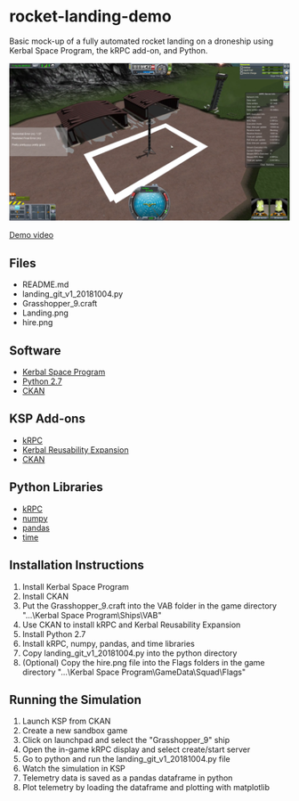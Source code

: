 # rocket-landing-demo
Basic mock-up of a fully automated rocket landing on a droneship using Kerbal Space Program, the kRPC add-on, and Python. 

![Rocket landed on a "droneship"](https://raw.githubusercontent.com/dhbesson/rocket-landing-demo/master/Landing.PNG)

[Demo video](https://www.youtube.com/watch?v=lo9iUE9d_I8)
  
## Files ######

  * README.md
  * landing_git_v1_20181004.py
  * Grasshopper_9.craft
  * Landing.png
  * hire.png
  
## Software ######

  * [Kerbal Space Program](https://www.kerbalspaceprogram.com/en/)
  * [Python 2.7](https://www.python.org/download/releases/2.7/)
  * [CKAN](https://github.com/KSP-CKAN/CKAN/releases)
  
## KSP Add-ons ######

  * [kRPC](https://krpc.github.io/krpc/)
  * [Kerbal Reusability Expansion](https://forum.kerbalspaceprogram.com/index.php?/topic/138871-145-kre-kerbal-reusability-expansion/)
  * [CKAN](https://github.com/KSP-CKAN/CKAN/releases)
  
## Python Libraries #####

  * [kRPC](https://krpc.github.io/krpc/)
  * [numpy](http://www.numpy.org/)
  * [pandas](https://pandas.pydata.org/)
  * [time](https://docs.python.org/2/library/time.html)

## Installation Instructions #####

  1. Install Kerbal Space Program
  2. Install CKAN
  3. Put the Grasshopper_9.craft into the VAB folder in the game directory "...\Kerbal Space Program\Ships\VAB"
  4. Use CKAN to install kRPC and Kerbal Reusability Expansion
  5. Install Python 2.7
  6. Install kRPC, numpy, pandas, and time libraries
  7. Copy landing_git_v1_20181004.py into the python directory
  8. (Optional) Copy the hire.png file into the Flags folders in the game directory "...\Kerbal Space Program\GameData\Squad\Flags"

## Running the Simulation #####

  1. Launch KSP from CKAN
  2. Create a new sandbox game
  3. Click on launchpad and select the "Grasshopper_9" ship
  4. Open the in-game kRPC display and select create/start server
  5. Go to python and run the landing_git_v1_20181004.py file
  6. Watch the simulation in KSP
  7. Telemetry data is saved as a pandas dataframe in python
  8. Plot telemetry by loading the dataframe and plotting with matplotlib
